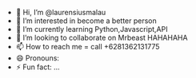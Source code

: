 - 👋 Hi, I’m @laurensiusmalau
- 👀 I’m interested in become a better person
- 🌱 I’m currently learning Python,Javascript,API
- 💞️ I’m looking to collaborate on Mrbeast HAHAHAHA
- 📫 How to reach me = call +6281362131775
- 😄 Pronouns:
- ⚡ Fun fact: ...

<!---
laurensiusmalau050905/laurensiusmalau050905 is a ✨ special ✨ repository because its `README.md` (this file) appears on your GitHub profile.
You can click the Preview link to take a look at your changes.
--->
